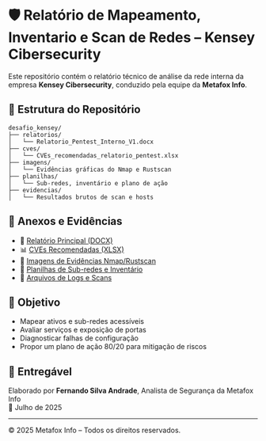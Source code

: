 # 🛡️ Relatório de Mapeamento, Inventario e Scan de Redes – Kensey Cibersecurity

Este repositório contém o relatório técnico de análise da rede interna da empresa **Kensey Cibersecurity**, conduzido pela equipe da **Metafox Info**.

## 📂 Estrutura do Repositório

```
desafio_kensey/
├── relatorios/
│   └── Relatorio_Pentest_Interno_V1.docx
├── cves/
│   └── CVEs_recomendadas_relatorio_pentest.xlsx
├── imagens/
│   └── Evidências gráficas do Nmap e Rustscan
├── planilhas/
│   └── Sub-redes, inventário e plano de ação
├── evidencias/
│   └── Resultados brutos de scan e hosts
```

## 📎 Anexos e Evidências

- 📄 [Relatório Principal (DOCX)](https://github.com/FSA-1606/desafio_kensey/blob/main/relatorios/Relatorio_Pentest_Interno_V1.docx?raw=true)
- 📊 [CVEs Recomendadas (XLSX)](https://github.com/FSA-1606/desafio_kensey/blob/main/cves/CVEs_recomendadas_relatorio_pentest.xlsx?raw=true)
- 📸 [Imagens de Evidências Nmap/Rustscan](https://github.com/FSA-1606/desafio_kensey/tree/main/imagens)
- 📁 [Planilhas de Sub-redes e Inventário](https://github.com/FSA-1606/desafio_kensey/tree/main/planilhas)
- 📄 [Arquivos de Logs e Scans](https://github.com/FSA-1606/desafio_kensey/tree/main/evidencias)

## 🧪 Objetivo

- Mapear ativos e sub-redes acessíveis
- Avaliar serviços e exposição de portas
- Diagnosticar falhas de configuração
- Propor um plano de ação 80/20 para mitigação de riscos

## 🔐 Entregável

Elaborado por **Fernando Silva Andrade**, Analista de Segurança da Metafox Info  
📅 Julho de 2025

---

© 2025 Metafox Info – Todos os direitos reservados.



